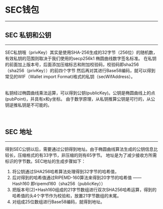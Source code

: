 # SEC钱包
----------------------------------------------
## SEC 私钥和公钥
----------------------------------------------
  SEC私钥哦（privKey）其实是使用SHA-256生成的32字节（256位）的随机数，有效私钥的范围则取决于我们使用的secp256k1 椭圆曲线数字签名标准。
在私钥的前面加上版本号，后面添加压缩标志和附加校验码，校验码即sha256（sha256（privKey））的前四个字节
然后再对其进行Base58编码，就可以得到常见的WIF（Wallet import Format)格式的私钥（secWifAddress）。
<br>
<br>
<br>
  私钥经过椭圆曲线乘法运算，可以得到公钥(publicKey)。公钥是椭圆曲线上的点(pubPoint)，并具有x和y坐标。
由于数学原理，从私钥推算公钥是可行的，从公钥逆推私钥是不可能的。
<br>
<br>
<br>
## SEC 地址
-----------------------------------------------
得到SEC公钥以后，需要通过公钥得到地址。由于椭圆曲线算法生成的公钥信息比较长，压缩格式的有33字节，非压缩的则有65字节。
地址是为了减少接收方所需标识的字节数。SEC地址的生成步骤如下：
<br>

1. 将公钥通过SHA256哈希算法处理得到32字节的哈希值，
2. 后对得到的哈希值通过RIPEMD-160算法来得到20字节的哈希值 —— Hash160  即ripemd160（sha256（publicKey））
3. 把版本号[2]+Hash160组成的21字节数组进行双次SHA256哈希运算，得到的哈希值的头4个字节作为校验和，放置21字节数组的末尾。
4. 对组成25位数组进行Base58编码，就得到地址。